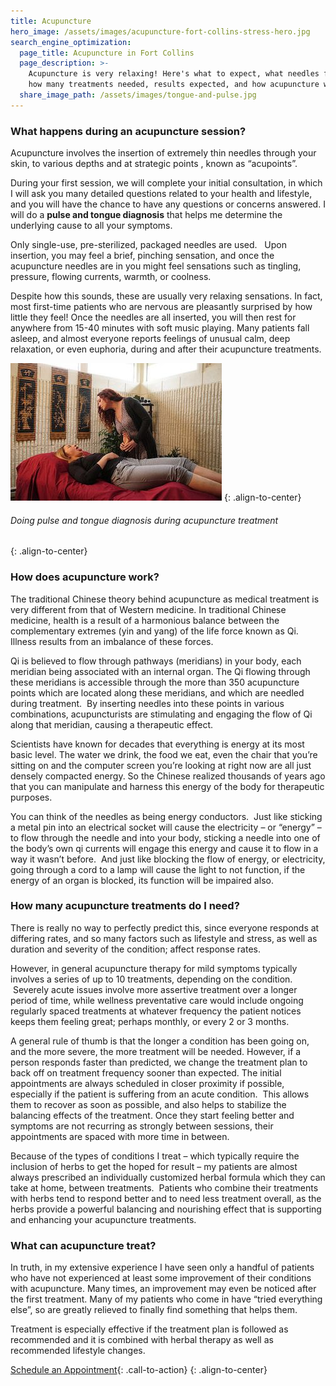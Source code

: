 ```yaml
---
title: Acupuncture
hero_image: /assets/images/acupuncture-fort-collins-stress-hero.jpg
search_engine_optimization:
  page_title: Acupuncture in Fort Collins
  page_description: >-
    Acupuncture is very relaxing! Here's what to expect, what needles feel like,
    how many treatments needed, results expected, and how acupuncture works.
  share_image_path: /assets/images/tongue-and-pulse.jpg
---
```


### What happens during an acupuncture session?

Acupuncture involves the insertion of extremely thin needles through your skin, to various depths and at strategic points , known as “acupoints”.

During your first session, we will complete your initial consultation, in which I will ask you many detailed questions related to your health and lifestyle, and you will have the chance to have any questions or concerns answered. I will do a **pulse and tongue diagnosis** that helps me determine the underlying cause to all your symptoms.

Only single-use, pre-sterilized, packaged needles are used. &nbsp; Upon insertion, you may feel a brief, pinching sensation, and once the acupuncture needles are in you might feel sensations such as tingling, pressure, flowing currents, warmth, or coolness.

Despite how this sounds, these are usually very relaxing sensations. In fact, most first-time patients who are nervous are pleasantly surprised by how little they feel! Once the needles are all inserted, you will then rest for anywhere from 15-40 minutes with soft music playing. Many patients fall asleep, and almost everyone reports feelings of unusual calm, deep relaxation, or even euphoria, during and after their acupuncture treatments.

![Acupuncture-treatment-pulse-and-tongue](/assets/images/tongue-and-pulse-acupuncture-treatment.jpg "Acupuncturist taking a pulse and tongue diagnosis during acupuncture treatment")
{: .align-to-center}

###### Doing pulse and tongue diagnosis during acupuncture treatment
{: .align-to-center}

### How does acupuncture work?

The traditional Chinese theory behind acupuncture as medical treatment is very different from that of Western medicine. In traditional Chinese medicine, health is a result of a harmonious balance between the complementary extremes (yin and yang) of the life force known as Qi. Illness results from an imbalance of these forces.

Qi is believed to flow through pathways (meridians) in your body, each meridian being associated with an internal organ. The Qi flowing through these meridians is accessible through the more than 350 acupuncture points which are located along these meridians, and which are needled during treatment. &nbsp;By inserting needles into these points in various combinations, acupuncturists are stimulating and engaging the flow of Qi along that meridian, causing a therapeutic effect.

Scientists have known for decades that everything is energy at its most basic level. The water we drink, the food we eat, even the chair that you’re sitting on and the computer screen you’re looking at right now are all just densely compacted energy. So the Chinese realized thousands of years ago that you can manipulate and harness this energy of the body for therapeutic purposes.

You can think of the needles as being energy conductors. &nbsp;Just like sticking a metal pin into an electrical socket will cause the electricity – or “energy” – to flow through the needle and into your body, sticking a needle into one of the body’s own qi currents will engage this energy and cause it to flow in a way it wasn’t before. &nbsp;And just like blocking the flow of energy, or electricity, going through a cord to a lamp will cause the light to not function, if the energy of an organ is blocked, its function will be impaired also.

### How many acupuncture treatments do I need?

There is really no way to perfectly predict this, since everyone responds at differing rates, and so many factors such as lifestyle and stress, as well as duration and severity of the condition; affect response rates.

However, in general acupuncture therapy for mild symptoms typically involves a series of up to 10 treatments, depending on the condition. &nbsp;Severely acute issues involve more assertive treatment over a longer period of time, while wellness preventative care would include ongoing regularly spaced treatments at whatever frequency the patient notices keeps them feeling great; perhaps monthly, or every 2 or 3 months.

A general rule of thumb is that the longer a condition has been going on, and the more severe, the more treatment will be needed. However, if a person responds faster than predicted, we change the treatment plan to back off on treatment frequency sooner than expected. The initial appointments are always scheduled in closer proximity if possible, especially if the patient is suffering from an acute condition. &nbsp;This allows them to recover as soon as possible, and also helps to stabilize the balancing effects of the treatment. Once they start feeling better and symptoms are not recurring as strongly between sessions, their appointments are spaced with more time in between.

Because of the types of conditions I treat – which typically require the inclusion of herbs to get the hoped for result – my patients are almost always prescribed an individually customized herbal formula which they can take at home, between treatments. &nbsp;Patients who combine their treatments with herbs tend to respond better and to need less treatment overall, as the herbs provide a powerful balancing and nourishing effect that is supporting and enhancing your acupuncture treatments.

### What can acupuncture treat?

In truth, in my extensive experience I have seen only a handful of patients who have not experienced at least some improvement of their conditions with acupuncture. Many times, an improvement may even be noticed after the first treatment. Many of my patients who come in have “tried everything else”, so are greatly relieved to finally find something that helps them.

Treatment is especially effective if the treatment plan is followed as recommended and it is combined with herbal therapy as well as recommended lifestyle changes.

[Schedule an Appointment](/make-an-appointment/){: .call-to-action}
{: .align-to-center}